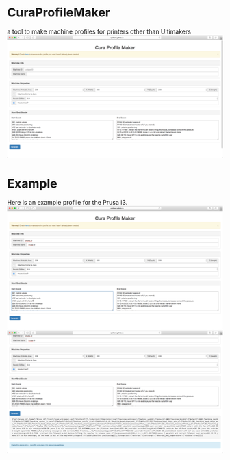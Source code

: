 # CuraProfileMaker
a tool to make machine profiles for printers other than Ultimakers
![](pictures/image.png)
# Example
Here is an example profile for the Prusa i3.
![](pictures/example.png)
![](pictures/example2.png)
